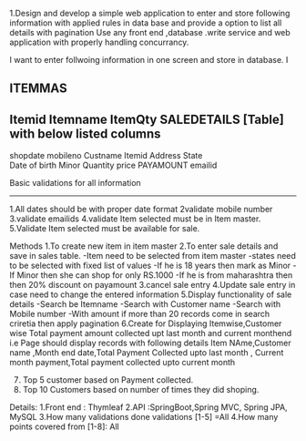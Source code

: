 1.Design and develop a simple web application to enter and store following information with applied rules in data base
  and provide a option to list all details with pagination
  Use any front end ,database .write service and web application with properly handling concurrancy.

I want to enter follwoing information in one screen and store in database.
I

ITEMMAS
----------------------------------------------------
Itemid
Itemname
ItemQty
SALEDETAILS [Table] with below listed columns
----------------------------------------------------
shopdate 
mobileno
Custname
Itemid
Address
State  
Date of birth
Minor
Quantity
price
PAYAMOUNT
emailid

Basic validations for all information
************************************
1.All dates should be with proper date format
2validate mobile number
3.validate emailids
4.validate Item selected must be in Item master.
5.Validate Item selected must be available for sale.

Methods 
1.To create new item in item master
2.To enter sale details and save in sales table.
  -Item need to be selected from item master
  -states need to be selected with fixed list of values 
  -If he is 18 years then mark as Minor 
  -If Minor then she can shop for only RS.1000
  -If he is from maharashtra then then 20% discount on payamount 
3.cancel sale entry
4.Update sale entry in case need to change the entered information
5.Display functionality of sale details 
  -Search be Itemname
  -Search with Customer name
  -Search with Mobile number
  -With amount
  if more than 20 records come in search criretia then apply pagination
6.Create for Displaying 
  Itemwise,Customer wise Total payment amount collected upt last month and current monthend
  i.e Page should display records with following details
  Item NAme,Customer name ,Month end date,Total Payment Collected upto last month ,
  Current month payment,Total payment collected upto current month

7. Top 5 customer based on Payment collected.
8. Top 10 Customers based on number of times they did shoping. 




Details:
1.Front end : Thymleaf
2.API :SpringBoot,Spring MVC, Spring JPA, MySQL
3.How many validations done validations [1-5] =All
4.How many points covered from [1-8]: All
